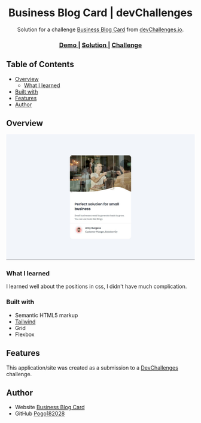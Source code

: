 <!-- Please update value in the {}  -->

<h1 align="center">Business Blog Card | devChallenges</h1>

<div align="center">
   Solution for a challenge <a href="https://devchallenges.io/challenge/business-blog-card" target="_blank">Business Blog Card</a> from <a href="http://devchallenges.io" target="_blank">devChallenges.io</a>.
</div>

<div align="center">
  <h3>
    <a href="https://devchallenge-business-blog-card.netlify.app">
      Demo
    </a>
    <span> | </span>
    <a href="https://devchallenge-business-blog-card.netlify.app">
      Solution
    </a>
    <span> | </span>
    <a href="https://devchallenges.io/challenge/business-blog-card">
      Challenge
    </a>
  </h3>
</div>

<!-- TABLE OF CONTENTS -->

## Table of Contents

- [Overview](#overview)
  - [What I learned](#what-i-learned)
- [Built with](#built-with)
- [Features](#features)
- [Author](#Author)

<!-- OVERVIEW -->

## Overview

![Overview](resources/Overview.jpeg)

### What I learned

I learned well about the positions in css, I didn't have much complication.

### Built with

<!-- This section should list any major frameworks that you built your project using. Here are a few examples.-->

- Semantic HTML5 markup
- [Tailwind](https://tailwindcss.com/)
- Grid
- Flexbox

## Features

<!-- List the features of your application or follow the template. Don't share the figma file here :) -->

This application/site was created as a submission to a [DevChallenges](https://devchallenges.io/challenges-dashboard) challenge.

## Author

- Website [Business Blog Card](https://devchallenge-business-blog-card.netlify.app)
- GitHub [Pogo182028](https://github.com/Pogo182028)
